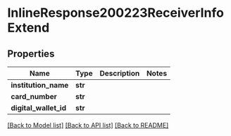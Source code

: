 # InlineResponse200223ReceiverInfoExtend

## Properties
Name | Type | Description | Notes
------------ | ------------- | ------------- | -------------
**institution_name** | **str** |  | 
**card_number** | **str** |  | 
**digital_wallet_id** | **str** |  | 

[[Back to Model list]](../README.md#documentation-for-models) [[Back to API list]](../README.md#documentation-for-api-endpoints) [[Back to README]](../README.md)

